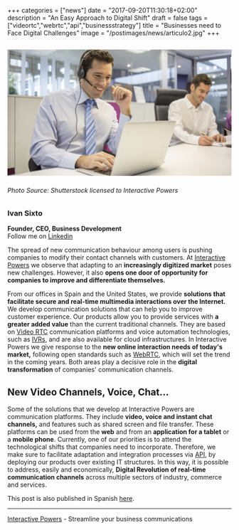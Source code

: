 +++
categories = ["news"]
date = "2017-09-20T11:30:18+02:00"
description = "An Easy Approach to Digital Shift"
draft = false
tags = ["videortc","webrtc","api","businessstrategy"]
title = "Businesses need to Face Digital Challenges"
image = "/postimages/news/articulo2.jpg"
+++

![article2](/postimages/news/articulo2.jpg)
------------
###### Photo Source: Shutterstock licensed to Interactive Powers

###	Ivan Sixto  
**Founder, CEO, Business Development**  
Follow me on [Linkedin](https://www.linkedin.com/in/isixto/)

The spread of new communication behaviour among users is pushing companies to modify their contact channels with customers. At [Interactive Powers](http://www.ivrpowers.com/about-us/) we observe that adapting to an **increasingly digitized market** poses new challenges. However, it also **opens one door of opportunity for companies to improve and differentiate themselves.**

From our offices in Spain and the United States, we provide **solutions that facilitate secure and real-time multimedia interactions over the Internet.** We develop communication solutions that can help you to improve customer experience. Our products allow you to provide services with **a greater added value** than the current traditional channels. They are based on [Video RTC](http://videortc.ivrpowers.com/) communication platforms and voice automation technologies, such as [IVRs](http://blog.ivrpowers.com/post/technologies/what-is-ivr/), and are also available for cloud infrastructures. In Interactive Powers we give response to the **new online interaction needs of today's market,** following open standards such as [WebRTC](http://blog.ivrpowers.com/post/technologies/what-is-webrtc/), which will set the trend in the coming years. Both areas play a decisive role in the **digital transformation** of companies' communication channels.


## New Video Channels, Voice, Chat...

Some of the solutions that we develop at Interactive Powers are communication platforms. They include **video, voice and instant chat channels,** and features such as shared screen and file transfer. These platforms can be used from the **web** and from an **application for a tablet** or a **mobile phone**. Currently, one of our priorities is to attend the technological shifts that companies need to incorporate. Therefore, we make sure to facilitate adaptation and integration processes via [API](http://blog.ivrpowers.com/post/development/introducing-videortcjs-developers/), by deploying our products over existing IT structures. In this way, it is possible to address, easily and economically, **Digital Revolution of real-time communication channels** across multiple sectors of industry, commerce and services.

This post is also published in Spanish [here](https://www.linkedin.com/pulse/las-empresas-necesitan-hacer-frente-los-nuevos-desaf%C3%ADos-iv%C3%A1n-sixto?trk=mp-reader-card).

---
[Interactive Powers](http://www.ivrpowers.com/) - Streamline your business communications



